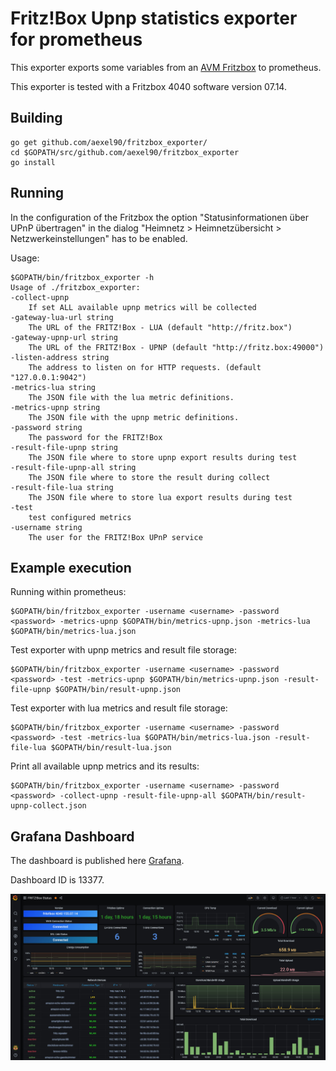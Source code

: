 # Fritz!Box Upnp statistics exporter for prometheus

This exporter exports some variables from an 
[AVM Fritzbox](http://avm.de/produkte/fritzbox/)
to prometheus.

This exporter is tested with a Fritzbox 4040 software version 07.14.

## Building

    go get github.com/aexel90/fritzbox_exporter/
    cd $GOPATH/src/github.com/aexel90/fritzbox_exporter
    go install

## Running

In the configuration of the Fritzbox the option "Statusinformationen über UPnP übertragen" in the dialog "Heimnetz >
Heimnetzübersicht > Netzwerkeinstellungen" has to be enabled.

Usage:

    $GOPATH/bin/fritzbox_exporter -h
    Usage of ./fritzbox_exporter:
    -collect-upnp
        If set ALL available upnp metrics will be collected
    -gateway-lua-url string
        The URL of the FRITZ!Box - LUA (default "http://fritz.box")
    -gateway-upnp-url string
        The URL of the FRITZ!Box - UPNP (default "http://fritz.box:49000")
    -listen-address string
        The address to listen on for HTTP requests. (default "127.0.0.1:9042")
    -metrics-lua string
        The JSON file with the lua metric definitions.
    -metrics-upnp string
        The JSON file with the upnp metric definitions.
    -password string
        The password for the FRITZ!Box
    -result-file-upnp string
        The JSON file where to store upnp export results during test
    -result-file-upnp-all string
        The JSON file where to store the result during collect
    -result-file-lua string
        The JSON file where to store lua export results during test
    -test
        test configured metrics
    -username string
        The user for the FRITZ!Box UPnP service
    
## Example execution

Running within prometheus:

    $GOPATH/bin/fritzbox_exporter -username <username> -password <password> -metrics-upnp $GOPATH/bin/metrics-upnp.json -metrics-lua $GOPATH/bin/metrics-lua.json
    
Test exporter with upnp metrics and result file storage:

    $GOPATH/bin/fritzbox_exporter -username <username> -password <password> -test -metrics-upnp $GOPATH/bin/metrics-upnp.json -result-file-upnp $GOPATH/bin/result-upnp.json

Test exporter with lua metrics and result file storage:

    $GOPATH/bin/fritzbox_exporter -username <username> -password <password> -test -metrics-lua $GOPATH/bin/metrics-lua.json -result-file-lua $GOPATH/bin/result-lua.json

Print all available upnp metrics and its results:

    $GOPATH/bin/fritzbox_exporter -username <username> -password <password> -collect-upnp -result-file-upnp-all $GOPATH/bin/result-upnp-collect.json

## Grafana Dashboard

The dashboard is published here [Grafana](https://grafana.com/grafana/dashboards/13377).

Dashboard ID is 13377.

![Grafana](https://raw.githubusercontent.com/aexel90/fritzbox_exporter/master/grafana/screenshot.jpg)